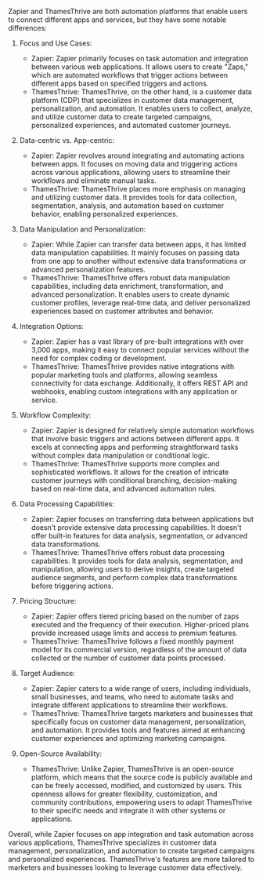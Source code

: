 Zapier and ThamesThrive are both automation platforms that enable users to connect different apps and services, but they
have some notable differences:

1. Focus and Use Cases:
    - Zapier: Zapier primarily focuses on task automation and integration between various web applications. It allows
      users to create "Zaps," which are automated workflows that trigger actions between different apps based on
      specified triggers and actions.
    - ThamesThrive: ThamesThrive, on the other hand, is a customer data platform (CDP) that specializes in customer data
      management, personalization, and automation. It enables users to collect, analyze, and utilize customer data to
      create targeted campaigns, personalized experiences, and automated customer journeys.

2. Data-centric vs. App-centric:
    - Zapier: Zapier revolves around integrating and automating actions between apps. It focuses on moving data and
      triggering actions across various applications, allowing users to streamline their workflows and eliminate manual
      tasks.
    - ThamesThrive: ThamesThrive places more emphasis on managing and utilizing customer data. It provides tools for data
      collection, segmentation, analysis, and automation based on customer behavior, enabling personalized experiences.

3. Data Manipulation and Personalization:
    - Zapier: While Zapier can transfer data between apps, it has limited data manipulation capabilities. It mainly
      focuses on passing data from one app to another without extensive data transformations or advanced personalization
      features.
    - ThamesThrive: ThamesThrive offers robust data manipulation capabilities, including data enrichment, transformation, and
      advanced personalization. It enables users to create dynamic customer profiles, leverage real-time data, and
      deliver personalized experiences based on customer attributes and behavior.

4. Integration Options:
    - Zapier: Zapier has a vast library of pre-built integrations with over 3,000 apps, making it easy to connect
      popular services without the need for complex coding or development.
    - ThamesThrive: ThamesThrive provides native integrations with popular marketing tools and platforms, allowing seamless
      connectivity for data exchange. Additionally, it offers REST API and webhooks, enabling custom integrations with
      any application or service.

5. Workflow Complexity:
    - Zapier: Zapier is designed for relatively simple automation workflows that involve basic triggers and actions
      between different apps. It excels at connecting apps and performing straightforward tasks without complex data
      manipulation or conditional logic.
    - ThamesThrive: ThamesThrive supports more complex and sophisticated workflows. It allows for the creation of intricate
      customer journeys with conditional branching, decision-making based on real-time data, and advanced automation
      rules.

6. Data Processing Capabilities:
    - Zapier: Zapier focuses on transferring data between applications but doesn't provide extensive data processing
      capabilities. It doesn't offer built-in features for data analysis, segmentation, or advanced data
      transformations.
    - ThamesThrive: ThamesThrive offers robust data processing capabilities. It provides tools for data analysis, segmentation,
      and manipulation, allowing users to derive insights, create targeted audience segments, and perform complex data
      transformations before triggering actions.

7. Pricing Structure:
    - Zapier: Zapier offers tiered pricing based on the number of zaps executed and the frequency of their execution.
      Higher-priced plans provide increased usage limits and access to premium features.
    - ThamesThrive: ThamesThrive follows a fixed monthly payment model for its commercial version, regardless of the amount of
      data collected or the number of customer data points processed.


8. Target Audience:
    - Zapier: Zapier caters to a wide range of users, including individuals, small businesses, and teams, who need to
      automate tasks and integrate different applications to streamline their workflows.
    - ThamesThrive: ThamesThrive targets marketers and businesses that specifically focus on customer data management,
      personalization, and automation. It provides tools and features aimed at enhancing customer experiences and
      optimizing marketing campaigns.

9. Open-Source Availability:

    - ThamesThrive: Unlike Zapier, ThamesThrive is an open-source platform, which means that the source code is publicly
      available and can be freely accessed, modified, and customized by users. This openness allows for greater
      flexibility, customization, and community contributions, empowering users to adapt ThamesThrive to their specific
      needs and integrate it with other systems or applications.

Overall, while Zapier focuses on app integration and task automation across various applications, ThamesThrive specializes
in customer data management, personalization, and automation to create targeted campaigns and personalized experiences.
ThamesThrive's features are more tailored to marketers and businesses looking to leverage customer data effectively.
